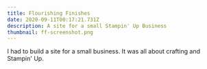 ```yaml
---
title: Flourishing Finishes
date: 2020-09-11T00:17:21.731Z
description: A site for a small Stampin' Up Business
thumbnail: ff-screenshot.png
---
```

I had to build a site for a small business. It was all about crafting and Stampin' Up.
